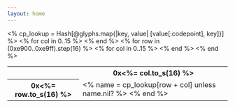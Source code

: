 ```yaml
---
layout: home
---
```


<div class="container">
  <div class="row">
<%
cp_lookup = Hash[@glyphs.map{|key, value| [value[:codepoint], key]}]
%>
<table>
  <tr>
    <th>&nbsp;</th>
<% for col in 0..15 %>    <th>0x<%= col.to_s(16) %></th>
<% end %>  </tr>
<% for row in (0xe900..0xe9ff).step(16) %>  <tr>
    <th>0x<%= row.to_s(16) %></th>
<% for col in 0..15 %>    <td class="cp<%= row + col %>">
<%
name = cp_lookup[row + col]
unless name.nil? %>      <span class="ai ai-<%= name %> ai-2x" title="<%= name %>"></span>
<% end %>    </td>
<% end %>  </tr>
<% end %>
</table>
